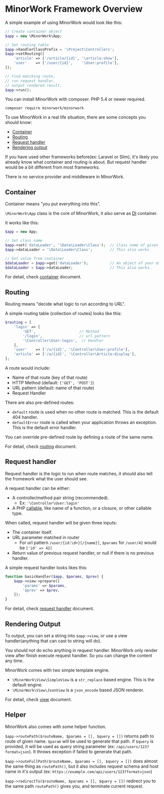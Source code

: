 # MinorWork Framework Overview

A simple example of using MinorWork would look like this:

```php
// Create container object
$app = new \MinorWork\App;

// Set routing table
$app->handlerClassPrefix = '\Project\Controllers';
$app->setRouting([
    'article' => ['/article/{id}', '\article:show'],
    'user'    => ['/user/{id}',    '\User:profile'],
]);

// Find matching route,
// run request handler,
// output rendered result.
$app->run();
```

You can install MinorWork with composer. PHP 5.4 or newer required.

```
composer require minorwork/minorwork
```

To use MinorWork in a real life situation, there are some concepts you should know:

- [Container](#container)
- [Routing](#routing)
- [Request handler](#request_handler)
- [Rendering output](#rendering_output)

If you have used other frameworks before(ex: Laravel or Slim), it's likely you already know what container and routing is about. But request handler would be a bit different from most frameworks.

There is no service provider and middleware in MinorWork.

<a name='container'></a>
## Container

Container means "you put everything into this".

`\MinorWork\App` class is the core of MinorWork, it also serve as [DI](https://www.google.com/search?q=dependency+injection) container.

It works like this:

```php
$app = new App;

// Set class name
$app->set('dataLoader', '\Data\Loader\Class');  // Class name of given item.
$app->dataLoader = '\Data\Loader\Class';        // This also works

// Get value from container
$dataLoader = $app->get('dataLoader');          // An object of your data loader class
$dataLoader = $app->dataLoader;                 // This also works.
```

For detail, check [container](container.md) document.

<a name='routing'></a>
## Routing

Routing means "decide what logic to run according to URL".

A simple routing table (collection of routes) looks like this:

```php
$routing = [
    'login' => [
        'GET',                    // Method
        '/login',                 // url pattern
        '\Controller\User:login',  // Handler
    ],
    'user'    => ['/u/{id}', '\Controller\User:profile'],
    'article' => ['/a/{id}', '\Controller\Article:display'],
];
```

A route would include:

- Name of that route (key of that route)
- HTTP Method (default: `['GET', 'POST']`)
- URL pattern (default: name of that route)
- Request Handler

There are also pre-defined routes:

- `default` route is used when no other route is matched. This is the default 404 handler.
- `defaultError` route is called when your application throws an exception. This is the default error handler.

You can override pre-defined route by defining a route of the same name.

For detail, check [routing](routing.md) document.

<a name='request_handler'></a>
## Request handler

Request handler is the logic to run when route matches, it should also tell the fromework what the user should see.

A request handler can be either:

- A controller/method pair string (recommended).
  - Ex: `'\Controller\User:login'`
- A PHP [callable](http://php.net/manual/en/language.types.callable.php), like name of a function, or a closure, or other callable type.

When called, request handler will be given three inputs:

- The container itself.
- URL parameter matched in router
  - For url pattern `/user/{id:\d+}[/{name}]`, `$params` for `/user/42` would be `['id' => 42]`
- Return value of previous request handler, or null if there is no previous handler.

A simple request handler looks likes this:

```php
function basicHandler($app, $params, $prev) {
    $app->view->prepare([
        'params' => $params,
        '$prev' => $prev,
    ]);
}
```

For detail, check [request handler](request_handler.md) document.

<a name='rendering_output'></a>
## Rendering Output

To output, you can set a string into `$app->view`, or use a view handler(anything that can cast to string will do).

You should not do echo anything in request handler.
MinorWork only render view after finish execute request handler. So you can change the content any time.

MinorWork comes with two simple template engine.

- `\MinorWork\View\SimpleView` is a `str_replace` based engine. This is the default engine.
- `\MinorWork\View\JsonView` is a `json_encode` based JSON renderer.

For detail, check [view](view.md) document.

<a name='helper'></a>
## Helper

MinorWork also comes with some helper function.

`$app->routePath($routeName, $params = [], $query = [])` returns path to route of given name. `$param` will be used to generate that path. if `$query` is provided, it will be used as query string parameter (ex: `/api/users/123?format=json`).  It throws exception if failed to generate that path.

`$app->routeFullPath($routeName, $params = [], $query = [])` does almost the same thing as `routePath()`, but it also includes request schema and host name in it's output (ex: `https://example.com/api/users/123?format=json`)

`$app->redirectTo($routeName, $params = [], $query = [])` redirect you to the same path `routePath()` gives you, and terminate current request.


